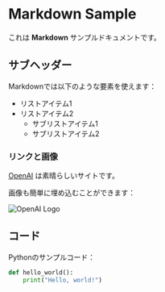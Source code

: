 # Markdown Sample

これは **Markdown** サンプルドキュメントです。

## サブヘッダー

Markdownでは以下のような要素を使えます：

- リストアイテム1
- リストアイテム2
    - サブリストアイテム1
    - サブリストアイテム2

### リンクと画像

[OpenAI](https://www.openai.com/) は素晴らしいサイトです。

画像も簡単に埋め込むことができます：

![OpenAI Logo](https://www.openai.com/favicon.ico)

## コード

Pythonのサンプルコード：

```python
def hello_world():
    print("Hello, world!")
